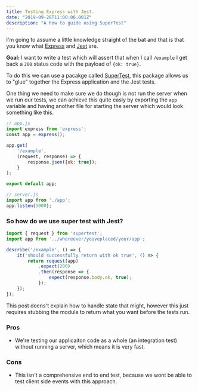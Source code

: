 ```yaml
---
title: Testing Express with Jest.
date: "2019-09-28T11:00:00.001Z"
description: "A how to guide using SuperTest"
---
```


I'm going to assume a little knowledge straight of the bat and that is that you know what [Express](https://expressjs.com/) and [Jest](https://jestjs.io/) are.

**Goal:** I want to write a test which will assert that when I call `/example` I get back a `200` status code with the payload of `{ok: true}`.

To do this we can use a pacakge called [SuperTest](https://www.npmjs.com/package/supertest), this package allows us to "glue" together the Express application
and the Jest tests.

One thing we need to make sure we do though is not run the server when we run our tests, we can achieve this quite easly by exporting the `app` variable and having another file for starting the server which would look something like this.

```javascript
// app.js
import express from 'express';
const app = express();

app.get(
    '/example', 
    (request, response) => {
        response.json({ok: true});
    }
);

export default app;
```
```javascript
// server.js
import app from './app';
app.listen(3000); 
```

### So how do we use super test with Jest?

```javascript
import { request } from 'supertest';
import app from '../whereever/youveplaced/your/app';

describe('/example', () => {
    it('should successfully return with ok true', () => {
        return request(app)
            .expect(200)
            .then(response => {
                expect(response.body.ok, true);
            });
    });
});
```
This post doens't explain how to handle state that might, however this just requires stubbing the module to return what you want before the tests run.

### Pros
- We're testing our applicaiton code as a whole (an integration test) without running a server, which means it is very fast.

### Cons
- This isn't a comprehensive end to end test, because we wont be able to test client side events with this approach.